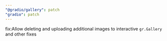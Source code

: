 ```yaml
---
"@gradio/gallery": patch
"gradio": patch
---
```


fix:Allow deleting and uploading additional images to interactive `gr.Gallery` and other fixes
